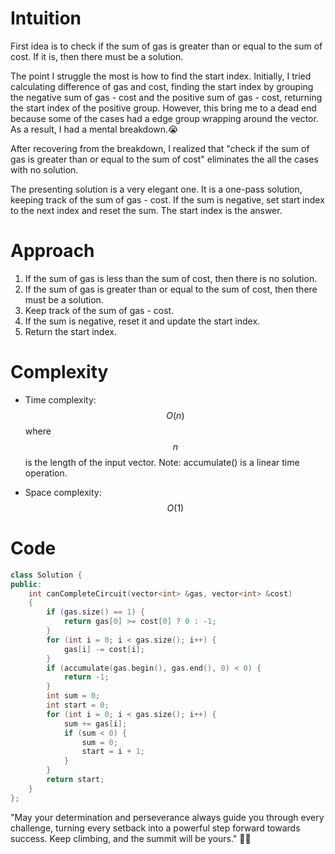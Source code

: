 # Intuition
First idea is to check if the sum of gas is greater than or equal to the sum of cost. If it is, then there must be a solution.

The point I struggle the most is how to find the start index. Initially, I tried calculating difference of gas and cost, finding the start index by grouping the negative sum of gas - cost and the positive sum of gas - cost, returning the start index of the positive group. However, this bring me to a dead end because some of the cases had a edge group wrapping around the vector. As a result, I had a mental breakdown.😭

After recovering from the breakdown, I realized that "check if the sum of gas is greater than or equal to the sum of cost" eliminates the all the cases with no solution.

The presenting solution is a very elegant one. It is a one-pass solution, keeping track of the sum of gas - cost. If the sum is negative, set start index to the next index and reset the sum. The start index is the answer.

# Approach
1. If the sum of gas is less than the sum of cost, then there is no solution.
2. If the sum of gas is greater than or equal to the sum of cost, then there must be a solution.
3. Keep track of the sum of gas - cost.
4. If the sum is negative, reset it and update the start index.
5. Return the start index.

# Complexity
- Time complexity:$$O(n)$$
where $$n$$ is the length of the input vector.
Note: accumulate() is a linear time operation.

- Space complexity:$$O(1)$$

# Code
```cpp []
class Solution {
public:
    int canCompleteCircuit(vector<int> &gas, vector<int> &cost)
    {
        if (gas.size() == 1) {
            return gas[0] >= cost[0] ? 0 : -1;
        }
        for (int i = 0; i < gas.size(); i++) {
            gas[i] -= cost[i];
        }
        if (accumulate(gas.begin(), gas.end(), 0) < 0) {
            return -1;
        }
        int sum = 0;
        int start = 0;
        for (int i = 0; i < gas.size(); i++) {
            sum += gas[i];
            if (sum < 0) {
                sum = 0;
                start = i + 1;
            }
        }
        return start;
    }
};

```

"May your determination and perseverance always guide you through every challenge, turning every setback into a powerful step forward towards success. Keep climbing, and the summit will be yours." 🧗‍♂️